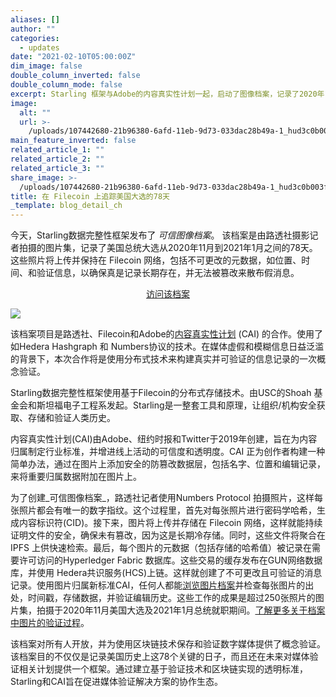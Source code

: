 ```yaml
---
aliases: []
author: ""
categories:
  - updates
date: "2021-02-10T05:00:00Z"
dim_image: false
double_column_inverted: false
double_column_mode: false
excerpt: Starling 框架与Adobe的内容真实性计划一起，启动了图像档案，记录了2020年11月至2021年1月期间的总统大选。
image:
  alt: ""
  url: >-
    /uploads/107442680-21b96380-6afd-11eb-9d73-033dac28b49a-1_hud3c0b003f78b8d16f84662f45c257ef0_328377_1500x0_resize_q90_linear.webp
main_feature_inverted: false
related_article_1: ""
related_article_2: ""
related_article_3: ""
share_image: >-
  /uploads/107442680-21b96380-6afd-11eb-9d73-033dac28b49a-1_hud3c0b003f78b8d16f84662f45c257ef0_328377_1500x0_resize_q90_linear.webp
title: 在 Filecoin 上追踪美国大选的78天
_template: blog_detail_ch
---
```


今天，Starling数据完整性框架发布了 _可信图像档案_。 该档案是由路透社摄影记者拍摄的图片集，记录了美国总统大选从2020年11月到2021年1月之间的78天。这些照片将上传并保持在 Filecoin 网络，包括不可更改的元数据，如位置、时间、和验证信息，以确保真是记录长期存在，并无法被篡改来散布假消息。

<p style="text-align:center"><a href="https://www.starlinglab.org/78days/">访问该档案</a></p>

![](/uploads/election-on-filecoin.webp)

该档案项目是路透社、Filecoin和Adobe的[内容真实性计划](https://contentauthenticity.org/) (CAI) 的合作。使用了如Hedera Hashgraph 和 Numbers协议的技术。在媒体虚假和模糊信息日益泛滥的背景下，本次合作将是使用分布式技术来构建真实并可验证的信息记录的一次概念验证。

Starling数据完整性框架使用基于Filecoin的分布式存储技术。由USC的Shoah 基金会和斯坦福电子工程系发起。Starling是一整套工具和原理，让组织/机构安全获取、存储和验证人类历史。

内容真实性计划(CAI)由Adobe、纽约时报和Twitter于2019年创建，旨在为内容归属制定行业标准，并增进线上活动的可信度和透明度。CAI 正为创作者构建一种简单办法，通过在图片上添加安全的防篡改数据层，包括名字、位置和编辑记录，来将重要归属数据附加在图片上。

为了创建_可信图像档案_，路透社记者使用Numbers Protocol 拍摄照片，这样每张照片都会有唯一的数字指纹。这个过程里，首先对每张照片进行密码学哈希，生成内容标识符(CID)。接下来，图片将上传并存储在 Filecoin 网络，这样就能持续证明文件的安全，确保未有篡改，因为这是长期冷存储。同时，这些文件将聚合在IPFS 上供快速检索。最后，每个图片的元数据（包括存储的哈希值）被记录在需要许可访问的Hyperledger Fabric 数据库。这些交易的缓存发布在GUN网络数据库，并使用 Hedera共识服务(HCS)上链。这样就创建了不可更改且可验证的消息记录。使用图片归属新标准CAI，任何人都能[浏览图片档案](https://www.starlinglab.org/78days/)并检查每张图片的出处，时间戳，存储数据，并验证编辑历史。这些工作的成果是超过250张照片的图片集，拍摄于2020年11月美国大选及2021年1月总统就职期间。[了解更多关于档案中图片的验证过程](https://www.starlinglab.org/image-authentication/)。

该档案对所有人开放，并为使用区块链技术保存和验证数字媒体提供了概念验证。该档案目的不仅仅是记录美国历史上这78个关键的日子，而且还在未来对媒体验证相关计划提供一个框架。通过建立基于验证技术和区块链实现的透明标准，Starling和CAI旨在促进媒体验证解决方案的协作生态。
